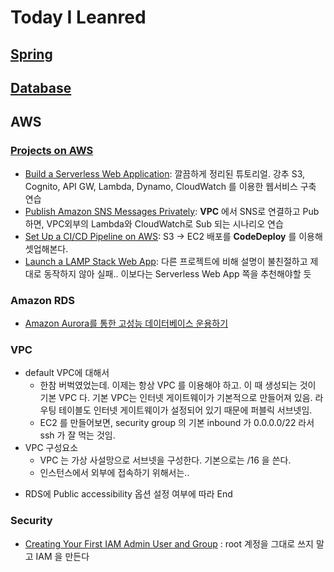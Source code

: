# Today I Leanred

## [Spring](java/pring.md)

## [Database](java/database.md)

## AWS

### [Projects on AWS](https://aws.amazon.com/getting-started/projects/)

- [Build a Serverless Web Application](https://aws.amazon.com/getting-started/projects/build-serverless-web-app-lambda-apigateway-s3-dynamodb-cognito?trk=gs_card): 깔끔하게 정리된 튜토리얼. 강추 S3, Cognito, API GW, Lambda, Dynamo, CloudWatch 를 이용한 웹서비스 구축 연습
- [Publish Amazon SNS Messages Privately](https://aws.amazon.com/getting-started/projects/publish-sns-message-privately-vpc-ec2-cloudformation-lambda/?trk=gs_card): **VPC** 에서 SNS로 연결하고 Pub하면,  VPC외부의 Lambda와 CloudWatch로 Sub 되는 시나리오 연습
- [Set Up a CI/CD Pipeline on AWS](https://aws.amazon.com/getting-started/projects/set-up-ci-cd-pipeline/): S3 -> EC2 배포를 **CodeDeploy** 를 이용해 셋업해본다.
- [Launch a LAMP Stack Web App](https://aws.amazon.com/getting-started/projects/launch-lamp-web-app/): 다른 프로젝트에 비해 설명이 불친절하고 제대로 동작하지 않아 실패.. 이보다는 Serverless Web App 쪽을 추천해야할 듯

### Amazon RDS

- [Amazon Aurora를 통한 고성능 데이터베이스 운용하기](https://www.youtube.com/watch?v=870L5VLgkj0)

### VPC

* default VPC에 대해서
  - 한참 버벅였었는데. 이제는 항상 VPC 를 이용해야 하고. 이 때 생성되는 것이 기본 VPC 다. 기본 VPC는 인터넷 게이트웨이가 기본적으로 만들어져 있음. 라우팅 테이블도 인터넷 게이트웨이가 설정되어 있기 때문에 퍼블릭 서브넷임.
  - EC2 를 만들어보면, security group 의 기본 inbound 가 0.0.0.0/22 라서 ssh 가 잘 먹는 것임.
* VPC 구성요소
  - VPC 는 가상 사설망으로 서브넷을 구성한다. 기본으로는 /16 을 쓴다.
  - 인스턴스에서 외부에 접속하기 위해서는..
 

- RDS에 Public accessibility 옵션 설정 여부에 따라 End

### Security
* [Creating Your First IAM Admin User and Group](https://docs.aws.amazon.com/IAM/latest/UserGuide/getting-started_create-admin-group.html) : root 계정을 그대로 쓰지 말고 IAM 을 만든다
